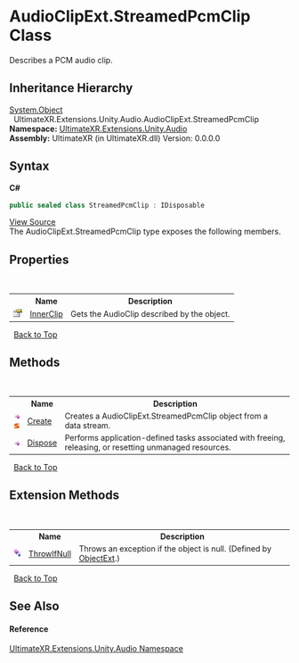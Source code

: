 # AudioClipExt.StreamedPcmClip Class
 

Describes a PCM audio clip.


## Inheritance Hierarchy
<a href="https://docs.microsoft.com/dotnet/api/system.object" target="_blank" rel="noopener noreferrer">System.Object</a><br />&nbsp;&nbsp;UltimateXR.Extensions.Unity.Audio.AudioClipExt.StreamedPcmClip<br />
**Namespace:**&nbsp;<a href="N_UltimateXR_Extensions_Unity_Audio">UltimateXR.Extensions.Unity.Audio</a><br />**Assembly:**&nbsp;UltimateXR (in UltimateXR.dll) Version: 0.0.0.0

## Syntax

**C#**<br />
``` C#
public sealed class StreamedPcmClip : IDisposable
```

<a href="UltimateXR/Scripts/Extensions/Unity/Audio/AudioClipExt.cs" rel="noopener noreferrer" title="View the source code">View Source</a><br />
The AudioClipExt.StreamedPcmClip type exposes the following members.


## Properties
&nbsp;<table><tr><th></th><th>Name</th><th>Description</th></tr><tr><td>![Public property](media/pubproperty.gif "Public property")</td><td><a href="P_UltimateXR_Extensions_Unity_Audio_AudioClipExt_StreamedPcmClip_InnerClip">InnerClip</a></td><td>
Gets the AudioClip described by the object.</td></tr></table>&nbsp;
<a href="#audioclipext.streamedpcmclip-class">Back to Top</a>

## Methods
&nbsp;<table><tr><th></th><th>Name</th><th>Description</th></tr><tr><td>![Public method](media/pubmethod.gif "Public method")![Static member](media/static.gif "Static member")</td><td><a href="M_UltimateXR_Extensions_Unity_Audio_AudioClipExt_StreamedPcmClip_Create">Create</a></td><td>
Creates a AudioClipExt.StreamedPcmClip object from a data stream.</td></tr><tr><td>![Public method](media/pubmethod.gif "Public method")</td><td><a href="M_UltimateXR_Extensions_Unity_Audio_AudioClipExt_StreamedPcmClip_Dispose">Dispose</a></td><td>
Performs application-defined tasks associated with freeing, releasing, or resetting unmanaged resources.</td></tr></table>&nbsp;
<a href="#audioclipext.streamedpcmclip-class">Back to Top</a>

## Extension Methods
&nbsp;<table><tr><th></th><th>Name</th><th>Description</th></tr><tr><td>![Public Extension Method](media/pubextension.gif "Public Extension Method")</td><td><a href="M_UltimateXR_Extensions_System_ObjectExt_ThrowIfNull">ThrowIfNull</a></td><td>
Throws an exception if the object is null.
 (Defined by <a href="T_UltimateXR_Extensions_System_ObjectExt">ObjectExt</a>.)</td></tr></table>&nbsp;
<a href="#audioclipext.streamedpcmclip-class">Back to Top</a>

## See Also


#### Reference
<a href="N_UltimateXR_Extensions_Unity_Audio">UltimateXR.Extensions.Unity.Audio Namespace</a><br />